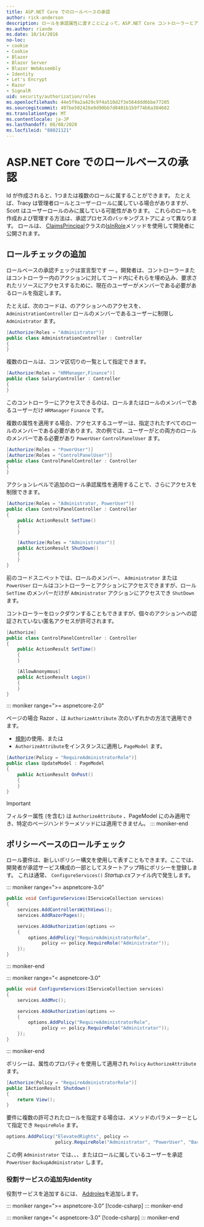 ```yaml
---
title: ASP.NET Core でのロールベースの承認
author: rick-anderson
description: ロールを承認属性に渡すことによって、ASP.NET Core コントローラーとアクションアクセスを制限する方法について説明します。
ms.author: riande
ms.date: 10/14/2016
no-loc:
- cookie
- Cookie
- Blazor
- Blazor Server
- Blazor WebAssembly
- Identity
- Let's Encrypt
- Razor
- SignalR
uid: security/authorization/roles
ms.openlocfilehash: 44e5f9a2a429c9f4a510d2f3e564ddd6bbe77205
ms.sourcegitcommit: 497be502426e9d90bb7d0401b1b9f74b6a384682
ms.translationtype: MT
ms.contentlocale: ja-JP
ms.lasthandoff: 08/08/2020
ms.locfileid: "88021121"
---
```

# <a name="role-based-authorization-in-aspnet-core"></a>ASP.NET Core でのロールベースの承認

<a name="security-authorization-role-based"></a>

Id が作成されると、1つまたは複数のロールに属することができます。 たとえば、Tracy は管理者ロールとユーザーロールに属している場合がありますが、Scott はユーザーロールのみに属している可能性があります。 これらのロールを作成および管理する方法は、承認プロセスのバッキングストアによって異なります。 ロールは、 [ClaimsPrincipal](/dotnet/api/system.security.claims.claimsprincipal)クラスの[IsInRole](/dotnet/api/system.security.principal.genericprincipal.isinrole)メソッドを使用して開発者に公開されます。

## <a name="adding-role-checks"></a>ロールチェックの追加

ロールベースの承認チェックは宣言型です &mdash; 。開発者は、コントローラーまたはコントローラー内のアクションに対してコード内にそれらを埋め込み、要求されたリソースにアクセスするために、現在のユーザーがメンバーである必要があるロールを指定します。

たとえば、次のコードは、のアクションへのアクセスを、 `AdministrationController` ロールのメンバーであるユーザーに制限し `Administrator` ます。

```csharp
[Authorize(Roles = "Administrator")]
public class AdministrationController : Controller
{
}
```

複数のロールは、コンマ区切りの一覧として指定できます。

```csharp
[Authorize(Roles = "HRManager,Finance")]
public class SalaryController : Controller
{
}
```

このコントローラーにアクセスできるのは、ロールまたはロールのメンバーであるユーザーだけ `HRManager` `Finance` です。

複数の属性を適用する場合、アクセスするユーザーは、指定されたすべてのロールのメンバーである必要があります。次の例では、ユーザーがとの両方のロールのメンバーである必要があり `PowerUser` `ControlPanelUser` ます。

```csharp
[Authorize(Roles = "PowerUser")]
[Authorize(Roles = "ControlPanelUser")]
public class ControlPanelController : Controller
{
}
```

アクションレベルで追加のロール承認属性を適用することで、さらにアクセスを制限できます。

```csharp
[Authorize(Roles = "Administrator, PowerUser")]
public class ControlPanelController : Controller
{
    public ActionResult SetTime()
    {
    }

    [Authorize(Roles = "Administrator")]
    public ActionResult ShutDown()
    {
    }
}
```

前のコードスニペットでは、ロールのメンバー、 `Administrator` または `PowerUser` ロールはコントローラーとアクションにアクセスできますが、ロール `SetTime` のメンバーだけが `Administrator` アクションにアクセスでき `ShutDown` ます。

コントローラーをロックダウンすることもできますが、個々のアクションへの認証されていない匿名アクセスが許可されます。

```csharp
[Authorize]
public class ControlPanelController : Controller
{
    public ActionResult SetTime()
    {
    }

    [AllowAnonymous]
    public ActionResult Login()
    {
    }
}
```

::: moniker range=">= aspnetcore-2.0"

ページの場合 Razor 、は `AuthorizeAttribute` 次のいずれかの方法で適用できます。

* [規則](xref:razor-pages/razor-pages-conventions#page-model-action-conventions)の使用、または
* `AuthorizeAttribute`をインスタンスに適用し `PageModel` ます。

```csharp
[Authorize(Policy = "RequireAdministratorRole")]
public class UpdateModel : PageModel
{
    public ActionResult OnPost()
    {
    }
}
```

> [!IMPORTANT]
> フィルター属性 (を含む) は `AuthorizeAttribute` 、PageModel にのみ適用でき、特定のページハンドラーメソッドには適用できません。
::: moniker-end

<a name="security-authorization-role-policy"></a>

## <a name="policy-based-role-checks"></a>ポリシーベースのロールチェック

ロール要件は、新しいポリシー構文を使用して表すこともできます。ここでは、開発者が承認サービス構成の一部としてスタートアップ時にポリシーを登録します。 これは通常、 `ConfigureServices()` *Startup.cs*ファイル内で発生します。

::: moniker range=">= aspnetcore-3.0"
```csharp
public void ConfigureServices(IServiceCollection services)
{
    services.AddControllersWithViews();
    services.AddRazorPages();

    services.AddAuthorization(options =>
    {
        options.AddPolicy("RequireAdministratorRole",
             policy => policy.RequireRole("Administrator"));
    });
}
```
::: moniker-end

::: moniker range="< aspnetcore-3.0"
```csharp
public void ConfigureServices(IServiceCollection services)
{
    services.AddMvc();

    services.AddAuthorization(options =>
    {
        options.AddPolicy("RequireAdministratorRole",
             policy => policy.RequireRole("Administrator"));
    });
}
```
::: moniker-end

ポリシーは、属性のプロパティを使用して適用され `Policy` `AuthorizeAttribute` ます。

```csharp
[Authorize(Policy = "RequireAdministratorRole")]
public IActionResult Shutdown()
{
    return View();
}
```

要件に複数の許可されたロールを指定する場合は、メソッドのパラメーターとして指定でき `RequireRole` ます。

```csharp
options.AddPolicy("ElevatedRights", policy =>
                  policy.RequireRole("Administrator", "PowerUser", "BackupAdministrator"));
```

この例 `Administrator` では、、、またはロールに属しているユーザーを承認 `PowerUser` `BackupAdministrator` します。

### <a name="add-role-services-to-no-locidentity"></a>役割サービスの追加先Identity

役割サービスを追加するには、 [Addroles](/dotnet/api/microsoft.aspnetcore.identity.identitybuilder.addroles#Microsoft_AspNetCore_Identity_IdentityBuilder_AddRoles__1)を追加します。

::: moniker range=">= aspnetcore-3.0"
[!code-csharp[](roles/samples/3_0/Startup.cs?name=snippet&highlight=7)]
::: moniker-end

::: moniker range="< aspnetcore-3.0"
[!code-csharp[](roles/samples/2_2/Startup.cs?name=snippet&highlight=7)]
::: moniker-end

